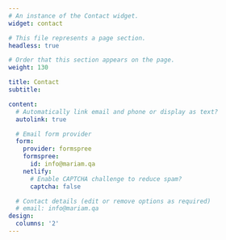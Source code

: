 ```yaml
---
# An instance of the Contact widget.
widget: contact

# This file represents a page section.
headless: true

# Order that this section appears on the page.
weight: 130

title: Contact
subtitle:

content:
  # Automatically link email and phone or display as text?
  autolink: true

  # Email form provider
  form:
    provider: formspree
    formspree:
      id: info@mariam.qa
    netlify:
      # Enable CAPTCHA challenge to reduce spam?
      captcha: false

  # Contact details (edit or remove options as required)
  # email: info@mariam.qa
design:
  columns: '2'
---
```

